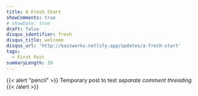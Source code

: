 ```yaml
---
title: A Fresh Start
showComments: true
# showDate: true
draft: false
disqus_identifier: fresh
disqus_title: welcome
disqus_url: 'http://kaszworkx.netlify.app/updates/a-fresh-start'
tags: 
  - First Post
summaryLength: 19
---
```

{{< alert "pencil" >}}
Temporary post to test *separate comment threading*
{{< /alert >}}

